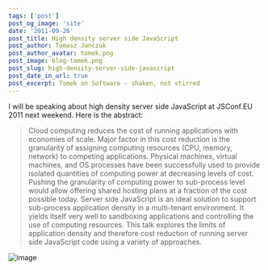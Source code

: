 ```yaml
---
tags: ['post']
post_og_image: 'site'
date: '2011-09-26'  
post_title: High density server side JavaScript
post_author: Tomasz Janczuk
post_author_avatar: tomek.png
post_image: blog-tomek.png
post_slug: high-density-server-side-javascript
post_date_in_url: true
post_excerpt: Tomek on Software - shaken, not stirred
---
```





I will be speaking about high density server side JavaScript at JSConf.EU 2011 next weekend. Here is the abstract:  

>
> Cloud computing reduces the cost of running applications with economies of scale. Major factor in this cost reduction is the granularity of assigning computing resources (CPU, memory, network) to competing applications. Physical machines, virtual machines, and OS processes have been successfully used to provide isolated quantities of computing power at decreasing levels of cost. Pushing the granularity of computing power to sub-process level would allow offering shared hosting plans at a fraction of the cost possible today. Server side JavaScript is an ideal solution to support sub-process application density in a multi-tenant environment. It yields itself very well to sandboxing applications and controlling the use of computing resources. This talk explores the limits of application density and therefore cost reduction of running server side JavaScript code using a variety of approaches.  

 ![image](http://lh3.ggpht.com/-c2EAGkseGDU/ToCz9ptkjBI/AAAAAAAAB1M/4w7fRkWF0SE/image_thumb%25255B2%25255D.png?imgmax=800)  
